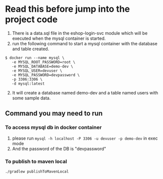 # Read this before jump into the project code
1. There is a data.sql file in the eshop-login-svc module which will be executed when the mysql container is started. 
2. run the following command to start a mysql container with the database and table created.
```
$ docker run --name mysql \
   -e MYSQL_ROOT_PASSWORD=root \
   -e MYSQL_DATABASE=demo-dev \
   -e MYSQL_USER=devuser \
   -e MYSQL_PASSWORD=devpassword \
   -p 3306:3306 \
   -d mysql:latest
```
2. It will create a database named demo-dev and a table named users with some sample data.


## Command you may need to run
### To access mysql db in docker container
1. please run ```mysql -h localhost -P 3306 -u devuser -p demo-dev``` in exec mode
2. And the password of the DB is "devpassword"


### To publish to maven local
```./gradlew publishToMavenLocal```